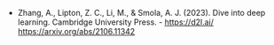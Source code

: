 * Zhang, A., Lipton, Z. C., Li, M., & Smola, A. J. (2023). Dive into deep learning. Cambridge University Press. - https://d2l.ai/ https://arxiv.org/abs/2106.11342
